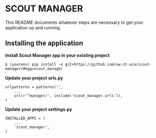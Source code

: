 SCOUT MANAGER
=============

This README documents whatever steps are necessary to get your application up and running.

## Installing the application ##

**Install Scout Manager app in your existing project**  

    $ (yourenv) pip install -e git+https://github.com/uw-it-aca/scout-manager/#egg=scout_manager

**Update your project urls.py**

    urlpatterns = patterns('',
        ...
        url(r'^manager/', include('scout_manager.urls')),
    )

**Update your project settings.py**

    INSTALLED_APPS = (
        ...
        'scout_manager',
    )
